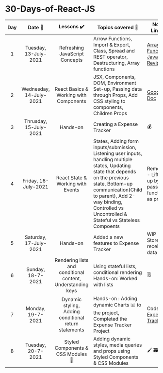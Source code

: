 # 30-Days-of-React-JS

|Day |Date 📅 |Lessons ✔️|Topics covered 📔|Notes Links 🔗|
|:-----:|:-------------------:|:----------------:|--------------------|--------------------|
|1|Tuesday, 13-July-2021 | Refreshing JavaScript Concepts |Arrow Functions, Import & Export, Class, Spread and REST operator, Destructuring, Array functions | [Array Functions](https://developer.mozilla.org/en-US/docs/Web/JavaScript/Reference/Global_Objects/Array), [JavaScript Revision](https://codepen.io/shubsuman/pen/wvdgvrQ)| 
|2|Wednesday, 14-July-2021 | React Basics & Working with Components |JSX, Components, DOM, Environment Set-up, Passing data through Props, Add CSS styling to components, Children Props |[Google Doc](https://docs.google.com/document/d/1O9I7ZyC0i0HUoMJ6HTkeSng_RyBwN4NwBytIrO-5hHE/edit)|
|3|Thrusday, 15-July-2021 | Hands-on |Creating a Expense Tracker| 💰|
|4|Friday, 16-July-2021 |React State & Working with Events|States, Adding form inputs/submission, Listening user inputs, handling multiple states, Updating state that depends on the previous state, Bottom-up communication(Child to parent), Add 2-way binding, Controlled vs Uncontrolled & Stateful vs Stateless Compoents|Remember - Lift state up by passing function as prop.|
|5|Saturday, 17-July-2021|Hands-on |Added a new features to Expense Tracker|WIP - Store the received data|
|6|Sunday, 18-7-2021| Rendering lists and conditional content, Understanding keys| Using stateful lists, conditional rendering <br>Hands-on: Worked with lists| 🗒️
|7|Monday, 19-7-2021|Dynamic styling, Adding conditional return statements| Hands-on : Adding dynamic Charts 📊 to the project, Completed the Expense Tracker Project|Code - [Expense Tracker](./Expense%20Tracker/src/Components)
|8|Tuesday, 20-7-2021|Styled Components & CSS Modules 📁|Adding dynamic styles, media queries and props using Styled Components & CSS Modules| 🖌️ 🗃️|
